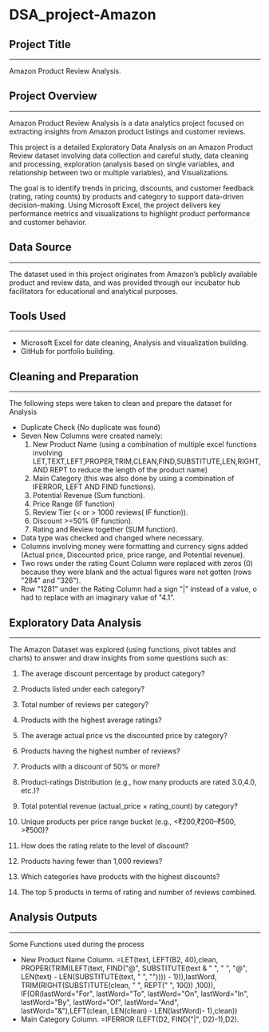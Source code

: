 # DSA_project-Amazon
## Project Title
---
Amazon Product Review Analysis.
## Project Overview 
---
Amazon Product Review Analysis is a data analytics project focused on extracting insights from Amazon product listings and customer reviews. 

This project is a detailed Exploratory Data Analysis on an Amazon Product Review dataset involving data collection and careful study, data cleaning and processing, exploration (analysis based on single variables, and relationship between two or multiple variables), and Visualizations. 

The goal is to identify trends in pricing, discounts, and customer feedback (rating, rating counts) by products and category to support data-driven decision-making. Using Microsoft Excel, the project delivers key performance metrics and visualizations to highlight product performance and customer behavior.

## Data Source
---
The dataset used in this project originates from Amazon’s publicly available product and review data, and was provided through our incubator hub facilitators for educational and analytical purposes.

## Tools Used 
---
- Microsoft Excel for date cleaning, Analysis and visualization building.
- GitHub for portfolio building.

## Cleaning and Preparation 
---
The following steps were taken to clean and prepare the dataset for Analysis 
- Duplicate Check (No duplicate was found)
- Seven New Columns were created namely:
  1. New Product Name (using a combination of multiple excel functions involving LET,TEXT,LEFT,PROPER,TRIM,CLEAN,FIND,SUBSTITUTE,LEN,RIGHT, AND REPT to reduce the length of the product name)
  2. Main Category (this was also done by using a combination of IFERROR, LEFT AND FIND functions).
  3. Potential Revenue (Sum function).
  4. Price Range (IF function)
  5. Review Tier (< or > 1000 reviews( IF function)).
  6. Discount >=50% (IF function).
  7. Rating and Review together (SUM function).
- Data type was checked and changed where necessary.
- Columns involving money were formatting and currency signs added (Actual price, Discounted price, price range, and Potential revenue).
- Two rows under the rating Count Column were replaced with zeros (0) because they were blank and the actual figures ware not gotten (rows "284" and "326").
- Row "1281" under the Rating Column had a sign "|" instead of a value, o had to replace with an imaginary value of "4.1".

## Exploratory Data Analysis 
---
The Amazon Dataset was explored (using functions, pivot tables and charts) to answer and draw insights from some questions such as:
1. The average discount percentage by product category?

2. Products listed under each category?

3. Total number of reviews per category?

4. Products with the highest average ratings?

5. The average actual price vs the discounted price by category?

6. Products having the highest number of reviews?

7. Products with a discount of 50% or more?

8. Product-ratings Distribution (e.g., how many products are rated 3.0,4.0, etc.)?

9. Total potential revenue (actual_price × rating_count) by category?

10. Unique products per price range bucket (e.g., <₹200,₹200–₹500, >₹500)?
    
11. How does the rating relate to the level of discount?

12. Products having fewer than 1,000 reviews?

13. Which categories have products with the highest discounts?

14. The top 5 products in terms of rating and number of reviews combined.

## Analysis Outputs
---
Some Functions used during the process
- New Product Name Column.
=LET(text, LEFT(B2, 40),clean, PROPER(TRIM(LEFT(text, FIND("@", SUBSTITUTE(text & " ", " ", "@", LEN(text) - LEN(SUBSTITUTE(text, " ", "")))) - 1))),lastWord, TRIM(RIGHT(SUBSTITUTE(clean, " ", REPT(" ", 100)) ,100)), IF(OR(lastWord="For", lastWord="To", lastWord="On", lastWord="In", lastWord="By", lastWord="Of", lastWord="And", lastWord="&"),LEFT(clean, LEN(clean) - LEN(lastWord)- 1),clean))
- Main Category Column.
=IFERROR (LEFT(D2, FIND("|", D2)-1),D2).

